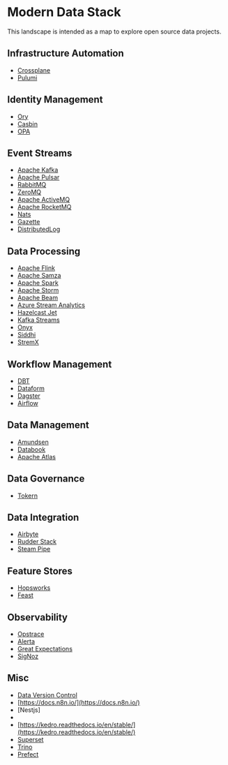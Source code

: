 # Modern Data Stack

This landscape is intended as a map to explore open source data projects.

## Infrastructure Automation
- [Crossplane](https://crossplane.io/)
- [Pulumi](https://www.pulumi.com/)

## Identity Management

- [Ory](https://www.ory.sh/)
- [Casbin](https://casbin.org/)
- [OPA](https://www.openpolicyagent.org/)

## Event Streams

- [Apache Kafka](https://kafka.apache.org/)
- [Apache Pulsar](https://pulsar.apache.org/)
- [RabbitMQ](https://www.rabbitmq.com/)
- [ZeroMQ](https://zeromq.org/)
- [Apache ActiveMQ](https://activemq.apache.org/)
- [Apache RocketMQ](https://rocketmq.apache.org/)
- [Nats](https://nats.io/)
- [Gazette](https://gazette.readthedocs.io/en/latest/)
- [DistributedLog](http://bookkeeper.apache.org/distributedlog/)

## Data Processing

- [Apache Flink](https://flink.apache.org/)
- [Apache Samza]()
- [Apache Spark]()
- [Apache Storm]()
- [Apache Beam]()
- [Azure Stream Analytics]()
- [Hazelcast Jet]()
- [Kafka Streams]()
- [Onyx]()
- [Siddhi]()
- [StremX](https://github.com/streamxhub/streamx)

## Workflow Management 

- [DBT](getdbt.com)
- [Dataform](https://dataform.co/)
- [Dagster]()
- [Airflow]()

## Data Management

- [Amundsen]()
- [Databook]()
- [Apache Atlas]()

## Data Governance

- [Tokern](https://github.com/tokern)

## Data Integration

- [Airbyte](https://docs.airbyte.io/)
- [Rudder Stack](https://rudderstack.com/)
- [Steam Pipe](https://steampipe.io/)

## Feature Stores

- [Hopsworks](https://github.com/logicalclocks/hopsworks)
- [Feast](https://github.com/gojek/feast)

## Observability

- [Opstrace](https://opstrace.com/)
- [Alerta](http://alerta.io)
- [Great Expectations](https://greatexpectations.io/)
- [SigNoz](https://signoz.io/)

## Misc

- [Data Version Control](https://dvc.org/doc)
- [https://docs.n8n.io/](https://docs.n8n.io/)
- [Nestjs]
- [](https://materialize.com/)
- [https://kedro.readthedocs.io/en/stable/](https://kedro.readthedocs.io/en/stable/)
- [Superset]()
- [Trino]()
- [Prefect]()


